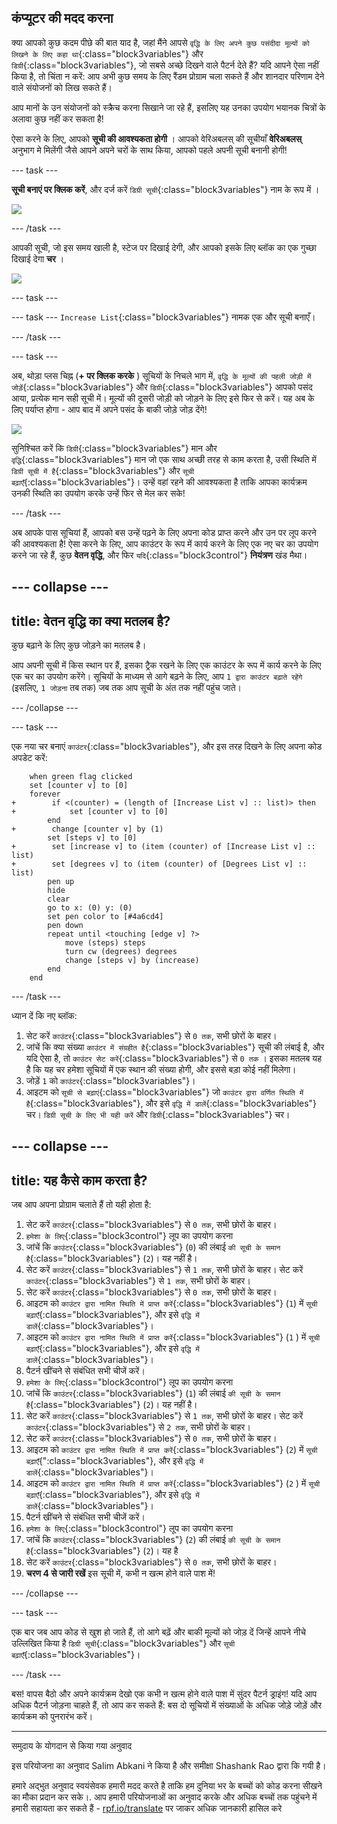 ## कंप्यूटर की मदद करना

क्या आपको कुछ कदम पीछे की बात याद है, जहां मैंने आपसे `वृद्धि के लिए अपने कुछ पसंदीदा मूल्यों को लिखने के लिए कहा था`{:class="block3variables"} और `डिग्री`{:class="block3variables"}, जो सबसे अच्छे दिखने वाले पैटर्न देते हैं? यदि आपने ऐसा नहीं किया है, तो चिंता न करें: आप अभी कुछ समय के लिए रैंडम प्रोग्राम चला सकते हैं और शानदार परिणाम देने वाले संयोजनों को लिख सकते हैं।

आप मानों के उन संयोजनों को स्क्रैच करना सिखाने जा रहे हैं, इसलिए यह उनका उपयोग भयानक चित्रों के अलावा कुछ नहीं कर सकता है!

ऐसा करने के लिए, आपको **सूची की आवश्यकता होगी** । आपको वेरिअबलस् की सूचीयाँ **वेरिअबलस्** अनुभाग मे मिलेंगी जैसे आपने अपने चरों के साथ किया, आपको पहले अपनी सूची बनानी होगी!

--- task ---

**सूची बनाएं पर क्लिक करें**, और दर्ज करें `डिग्री सूची`{:class="block3variables"} नाम के रूप में ।

![](images/makeAList.png)

--- /task ---

आपकी सूची, जो इस समय खाली है, स्टेज पर दिखाई देगी, और आपको इसके लिए ब्लॉक का एक गुच्छा दिखाई देगा **चर** ।

![](images/listBlocks.png)

--- task ---

--- task ---
`Increase List`{:class="block3variables"} नामक एक और सूची बनाएँ।

--- /task ---

--- task ---

अब, थोड़ा प्लस चिह्न (**+ पर क्लिक करके** ) सूचियों के निचले भाग में, `वृद्धि के मूल्यों की पहली जोड़ी में जोड़ें`{:class="block3variables"} और `डिग्री`{:class="block3variables"} आपको पसंद आया, प्रत्येक मान सही सूची में। मूल्यों की दूसरी जोड़ी को जोड़ने के लिए इसे फिर से करें। यह अब के लिए पर्याप्त होगा - आप बाद में अपने पसंद के बाकी जोड़े जोड़ देंगे!

![](images/helping2.png)

सुनिश्चित करें कि `डिग्री`{:class="block3variables"} मान और `वृद्धि`{:class="block3variables"} मान जो एक साथ अच्छी तरह से काम करता है, उसी स्थिति में `डिग्री सूची में है`{:class="block3variables"} और `सूची बढ़ाएँ`{:class="block3variables"}। उन्हें वहां रहने की आवश्यकता है ताकि आपका कार्यक्रम उनकी स्थिति का उपयोग करके उन्हें फिर से मेल कर सके!

--- /task ---

अब आपके पास सूचियां हैं, आपको बस उन्हें पढ़ने के लिए अपना कोड प्राप्त करने और उन पर लूप करने की आवश्यकता है! ऐसा करने के लिए, आप काउंटर के रूप में कार्य करने के लिए एक नए चर का उपयोग करने जा रहे हैं, कुछ **वेतन वृद्धि**, और फिर `यदि`{:class="block3control"} **नियंत्रण** खंड मैथा।

--- collapse ---
---
title: वेतन वृद्धि का क्या मतलब है?
---

कुछ बढ़ाने के लिए कुछ जोड़ने का मतलब है।

आप अपनी सूची में किस स्थान पर हैं, इसका ट्रैक रखने के लिए एक काउंटर के रूप में कार्य करने के लिए एक चर का उपयोग करेंगे। सूचियों के माध्यम से आगे बढ़ने के लिए, आप `1 द्वारा काउंटर बढ़ाते रहेंगे` (इसलिए, `1 जोड़ना` तब तक) जब तक आप सूची के अंत तक नहीं पहुंच जाते।

--- /collapse ---

--- task ---

एक नया चर बनाएं `काउंटर`{:class="block3variables"}, और इस तरह दिखने के लिए अपना कोड अपडेट करें:

```blocks3
    when green flag clicked
    set [counter v] to [0]
    forever 
+        if <(counter) = (length of [Increase List v] :: list)> then 
+            set [counter v] to [0]
        end
+        change [counter v] by (1)
        set [steps v] to [0]
+        set [increase v] to (item (counter) of [Increase List v] :: list)
+        set [degrees v] to (item (counter) of [Degrees List v] :: list)
        pen up
        hide
        clear
        go to x: (0) y: (0)
        set pen color to [#4a6cd4]
        pen down
        repeat until <touching [edge v] ?> 
            move (steps) steps
            turn cw (degrees) degrees
            change [steps v] by (increase)
        end
    end
```

--- /task ---

ध्यान दें कि नए ब्लॉक:

1. सेट करें `काउंटर`{:class="block3variables"} से `0 तक`, सभी छोरों के बाहर।
2. जांचें कि क्या संख्या `काउंटर में संग्रहीत है`{:class="block3variables"} सूची की लंबाई है, और यदि ऐसा है, तो `काउंटर सेट करें`{:class="block3variables"} से `0 तक` । इसका मतलब यह है कि यह चर हमेशा सूचियों में एक स्थान की संख्या होगी, और इससे बड़ा कोई नहीं मिलेगा।
3. जोड़ें `1` को `काउंटर`{:class="block3variables"}।
4. आइटम को `सूची से बढ़ाएं`{:class="block3variables"} जो `काउंटर द्वारा वर्णित स्थिति में है`{:class="block3variables"}, और इसे `वृद्धि में डालें`{:class="block3variables"} चर। `डिग्री सूची के लिए भी यही करें` और `डिग्री`{:class="block3variables"} चर।

--- collapse ---
---
title: यह कैसे काम करता है?
---

जब आप अपना प्रोग्राम चलाते हैं तो यही होता है:

1. सेट करें `काउंटर`{:class="block3variables"} से `0 तक`, सभी छोरों के बाहर।
2. `हमेशा के लिए`{:class="block3control"} लूप का उपयोग करना
3. जांचें कि `काउंटर`{:class="block3variables"} (`0`) की लंबाई `की सूची के समान है`{:class="block3variables"} (`2`)। यह नहीं है।
4. सेट करें `काउंटर`{:class="block3variables"} से `1 तक`, सभी छोरों के बाहर। सेट करें `काउंटर`{:class="block3variables"} से `1 तक`, सभी छोरों के बाहर।
5. सेट करें `काउंटर`{:class="block3variables"} से `0 तक`, सभी छोरों के बाहर।
6. आइटम को `काउंटर द्वारा नामित स्थिति में प्राप्त करें`{:class="block3variables"} (`1`) में `सूची बढ़ाएँ`{:class="block3variables"}, और इसे `वृद्धि में डालें`{:class="block3variables"}।
7. आइटम को `काउंटर द्वारा नामित स्थिति में प्राप्त करें`{:class="block3variables"} (`1` ) में `सूची बढ़ाएँ`{:class="block3variables"}, और इसे `वृद्धि में डालें`{:class="block3variables"}।
8. पैटर्न खींचने से संबंधित सभी चीजें करें।
9. `हमेशा के लिए`{:class="block3control"} लूप का उपयोग करना
10. जांचें कि `काउंटर`{:class="block3variables"} (`1`) की लंबाई `की सूची के समान है`{:class="block3variables"} (`2`)। यह नहीं है।
11. सेट करें `काउंटर`{:class="block3variables"} से `1 तक`, सभी छोरों के बाहर। सेट करें `काउंटर`{:class="block3variables"} से `2 तक`, सभी छोरों के बाहर।
12. सेट करें `काउंटर`{:class="block3variables"} से `0 तक`, सभी छोरों के बाहर।
13. आइटम को `काउंटर द्वारा नामित स्थिति में प्राप्त करें`{:class="block3variables"} (`2`) में `सूची बढ़ाएँ`{":class="block3variables"}, और इसे `वृद्धि में डालें`{:class="block3variables"}।
14. आइटम को `काउंटर द्वारा नामित स्थिति में प्राप्त करें`{:class="block3variables"} (`2` ) में `सूची बढ़ाएँ`{:class="block3variables"}, और इसे `वृद्धि में डालें`{:class="block3variables"}।
15. पैटर्न खींचने से संबंधित सभी चीजें करें।
16. `हमेशा के लिए`{:class="block3control"} लूप का उपयोग करना
17. जांचें कि `काउंटर`{:class="block3variables"} (`2`) की लंबाई `की सूची के समान है`{:class="block3variables"} (`2`)। यह है
18. सेट करें `काउंटर`{:class="block3variables"} से `0 तक`, सभी छोरों के बाहर।
19. **चरण 4 से जारी रखें** इस सूची में, कभी न खत्म होने वाले पाश में!

--- /collapse ---

--- task ---

एक बार जब आप कोड से खुश हो जाते हैं, तो आगे बढ़ें और बाकी मूल्यों को जोड़ दें जिन्हें आपने नीचे उल्लिखित किया है `डिग्री सूची`{:class="block3variables"} और `सूची बढ़ाएँ`{:class="block3variables"}।

--- /task ---

बस! वापस बैठो और अपने कार्यक्रम देखो एक कभी न खत्म होने वाले पाश में सुंदर पैटर्न ड्राइंग! यदि आप अधिक पैटर्न जोड़ना चाहते हैं, तो आप कर सकते हैं: बस दो सूचियों में संख्याओं के अधिक जोड़े जोड़ें और कार्यक्रम को पुनरारंभ करें।


***
समुदाय के योगदान से किया गया अनुवाद

इस परियोजना का अनुवाद Salim Abkani ने किया है और समीक्षा Shashank Rao द्वारा कि गयी  है।

हमारे अद्भुत अनुवाद स्वयंसेवक हमारी मदद करते है ताकि हम दुनिया भर के बच्चों को कोड करना सीखने का मौका प्रदान कर सके।. आप हमारी परियोजनाओं का अनुवाद करके और अधिक बच्चों तक पहुंचने में हमारी सहायता कर सकते हैं - [rpf.io/translate](https://rpf.io/translate) पर जाकर अधिक जानकारी हासिल करे